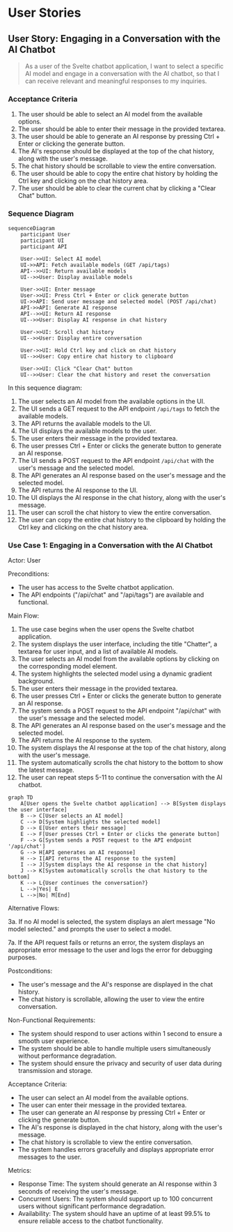 # User Stories

## User Story: Engaging in a Conversation with the AI Chatbot

> As a user of the Svelte chatbot application, I want to select a specific AI model and engage in a conversation with the AI chatbot,
so that I can receive relevant and meaningful responses to my inquiries.

### Acceptance Criteria

1. The user should be able to select an AI model from the available options.
2. The user should be able to enter their message in the provided textarea.
3. The user should be able to generate an AI response by pressing Ctrl + Enter or clicking the generate button.
4. The AI's response should be displayed at the top of the chat history, along with the user's message.
5. The chat history should be scrollable to view the entire conversation.
6. The user should be able to copy the entire chat history by holding the Ctrl key and clicking on the chat history area.
7. The user should be able to clear the current chat by clicking a "Clear Chat" button.

### Sequence Diagram

```mermaid
sequenceDiagram
    participant User
    participant UI
    participant API

    User->>UI: Select AI model
    UI->>API: Fetch available models (GET /api/tags)
    API-->>UI: Return available models
    UI-->>User: Display available models

    User->>UI: Enter message
    User->>UI: Press Ctrl + Enter or click generate button
    UI->>API: Send user message and selected model (POST /api/chat)
    API->>API: Generate AI response
    API-->>UI: Return AI response
    UI-->>User: Display AI response in chat history

    User->>UI: Scroll chat history
    UI-->>User: Display entire conversation

    User->>UI: Hold Ctrl key and click on chat history
    UI-->>User: Copy entire chat history to clipboard

    User->>UI: Click "Clear Chat" button
    UI-->>User: Clear the chat history and reset the conversation
```

In this sequence diagram:

1. The user selects an AI model from the available options in the UI.
2. The UI sends a GET request to the API endpoint `/api/tags` to fetch the available models.
3. The API returns the available models to the UI.
4. The UI displays the available models to the user.
5. The user enters their message in the provided textarea.
6. The user presses Ctrl + Enter or clicks the generate button to generate an AI response.
7. The UI sends a POST request to the API endpoint `/api/chat` with the user's message and the selected model.
8. The API generates an AI response based on the user's message and the selected model.
9. The API returns the AI response to the UI.
10. The UI displays the AI response in the chat history, along with the user's message.
11. The user can scroll the chat history to view the entire conversation.
12. The user can copy the entire chat history to the clipboard by holding the Ctrl key and clicking on the chat history area.

### Use Case 1: Engaging in a Conversation with the AI Chatbot

Actor: User

Preconditions:

  - The user has access to the Svelte chatbot application.
  - The API endpoints ("/api/chat" and "/api/tags") are available and functional.

Main Flow:

  1. The use case begins when the user opens the Svelte chatbot application.
  2. The system displays the user interface, including the title "Chatter", a textarea for user input, and a list of available AI models.
  3. The user selects an AI model from the available options by clicking on the corresponding model element.
  4. The system highlights the selected model using a dynamic gradient background.
  5. The user enters their message in the provided textarea.
  6. The user presses Ctrl + Enter or clicks the generate button to generate an AI response.
  7. The system sends a POST request to the API endpoint "/api/chat" with the user's message and the selected model.
  8. The API generates an AI response based on the user's message and the selected model.
  9. The API returns the AI response to the system.
  10. The system displays the AI response at the top of the chat history, along with the user's message.
  11. The system automatically scrolls the chat history to the bottom to show the latest message.
  12. The user can repeat steps 5-11 to continue the conversation with the AI chatbot.

```mermaid
graph TD
    A[User opens the Svelte chatbot application] --> B[System displays the user interface]
    B --> C[User selects an AI model]
    C --> D[System highlights the selected model]
    D --> E[User enters their message]
    E --> F[User presses Ctrl + Enter or clicks the generate button]
    F --> G[System sends a POST request to the API endpoint '/api/chat']
    G --> H[API generates an AI response]
    H --> I[API returns the AI response to the system]
    I --> J[System displays the AI response in the chat history]
    J --> K[System automatically scrolls the chat history to the bottom]
    K --> L{User continues the conversation?}
    L -->|Yes| E
    L -->|No| M[End]
```

Alternative Flows:

  3a. If no AI model is selected, the system displays an alert message "No model selected." and prompts the user to select a model.
  
  7a. If the API request fails or returns an error, the system displays an appropriate error message to the user and logs the error for debugging purposes.

Postconditions:

  - The user's message and the AI's response are displayed in the chat history.
  - The chat history is scrollable, allowing the user to view the entire conversation.

Non-Functional Requirements:

  - The system should respond to user actions within 1 second to ensure a smooth user experience.
  - The system should be able to handle multiple users simultaneously without performance degradation.
  - The system should ensure the privacy and security of user data during transmission and storage.

Acceptance Criteria:

  - The user can select an AI model from the available options.
  - The user can enter their message in the provided textarea.
  - The user can generate an AI response by pressing Ctrl + Enter or clicking the generate button.
  - The AI's response is displayed in the chat history, along with the user's message.
  - The chat history is scrollable to view the entire conversation.
  - The system handles errors gracefully and displays appropriate error messages to the user.

Metrics:

  - Response Time: The system should generate an AI response within 3 seconds of receiving the user's message.
  - Concurrent Users: The system should support up to 100 concurrent users without significant performance degradation.
  - Availability: The system should have an uptime of at least 99.5% to ensure reliable access to the chatbot functionality.
